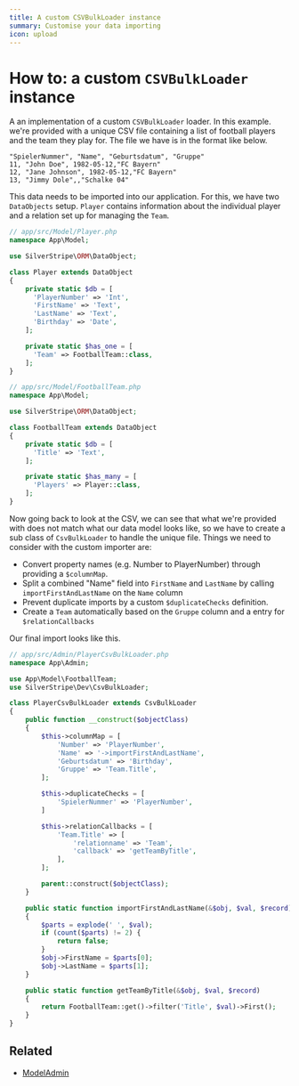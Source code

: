 ```yaml
---
title: A custom CSVBulkLoader instance
summary: Customise your data importing
icon: upload
---
```


# How to: a custom `CSVBulkLoader` instance

A an implementation of a custom `CSVBulkLoader` loader. In this example. we're provided with a unique CSV file
containing a list of football players and the team they play for. The file we have is in the format like below.

```text
"SpielerNummer", "Name", "Geburtsdatum", "Gruppe"
11, "John Doe", 1982-05-12,"FC Bayern"
12, "Jane Johnson", 1982-05-12,"FC Bayern"
13, "Jimmy Dole",,"Schalke 04"
```

This data needs to be imported into our application. For this, we have two `DataObjects` setup. `Player` contains
information about the individual player and a relation set up for managing the `Team`.

```php
// app/src/Model/Player.php
namespace App\Model;

use SilverStripe\ORM\DataObject;

class Player extends DataObject
{
    private static $db = [
      'PlayerNumber' => 'Int',
      'FirstName' => 'Text',
      'LastName' => 'Text',
      'Birthday' => 'Date',
    ];

    private static $has_one = [
      'Team' => FootballTeam::class,
    ];
}
```

```php
// app/src/Model/FootballTeam.php
namespace App\Model;

use SilverStripe\ORM\DataObject;

class FootballTeam extends DataObject
{
    private static $db = [
      'Title' => 'Text',
    ];

    private static $has_many = [
      'Players' => Player::class,
    ];
}
```

Now going back to look at the CSV, we can see that what we're provided with does not match what our data model looks
like, so we have to create a sub class of `CsvBulkLoader` to handle the unique file. Things we need to consider with
the custom importer are:

- Convert property names (e.g. Number to PlayerNumber) through providing a `$columnMap`.
- Split a combined "Name" field into `FirstName` and `LastName` by calling `importFirstAndLastName` on the `Name`
column
- Prevent duplicate imports by a custom `$duplicateChecks` definition.
- Create a `Team` automatically based on the `Gruppe` column and a entry for `$relationCallbacks`

Our final import looks like this.

```php
// app/src/Admin/PlayerCsvBulkLoader.php
namespace App\Admin;

use App\Model\FootballTeam;
use SilverStripe\Dev\CsvBulkLoader;

class PlayerCsvBulkLoader extends CsvBulkLoader
{
    public function __construct($objectClass)
    {
        $this->columnMap = [
            'Number' => 'PlayerNumber',
            'Name' => '->importFirstAndLastName',
            'Geburtsdatum' => 'Birthday',
            'Gruppe' => 'Team.Title',
        ];

        $this->duplicateChecks = [
            'SpielerNummer' => 'PlayerNumber',
        ]

        $this->relationCallbacks = [
            'Team.Title' => [
                'relationname' => 'Team',
                'callback' => 'getTeamByTitle',
            ],
        ];

        parent::construct($objectClass);
    }

    public static function importFirstAndLastName(&$obj, $val, $record)
    {
        $parts = explode(' ', $val);
        if (count($parts) != 2) {
            return false;
        }
        $obj->FirstName = $parts[0];
        $obj->LastName = $parts[1];
    }

    public static function getTeamByTitle(&$obj, $val, $record)
    {
        return FootballTeam::get()->filter('Title', $val)->First();
    }
}
```

## Related

- [ModelAdmin](api:SilverStripe\Admin\ModelAdmin)
